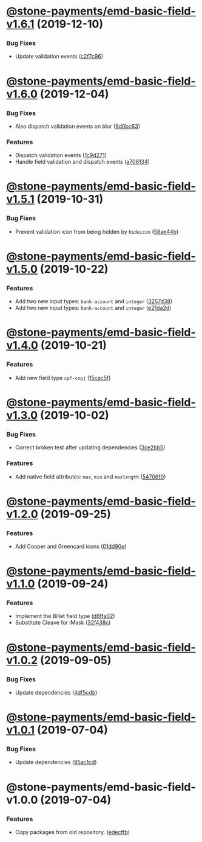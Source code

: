 # [@stone-payments/emd-basic-field-v1.6.1](https://github.com/stone-payments/emerald-web-framework/compare/@stone-payments/emd-basic-field-v1.6.0...@stone-payments/emd-basic-field-v1.6.1) (2019-12-10)


### Bug Fixes

* Update validation events ([c2f7c96](https://github.com/stone-payments/emerald-web-framework/commit/c2f7c96))

# [@stone-payments/emd-basic-field-v1.6.0](https://github.com/stone-payments/emerald-web-framework/compare/@stone-payments/emd-basic-field-v1.5.1...@stone-payments/emd-basic-field-v1.6.0) (2019-12-04)


### Bug Fixes

* Also dispatch validation events on blur ([9d0bc63](https://github.com/stone-payments/emerald-web-framework/commit/9d0bc63))


### Features

* Dispatch validation events ([1c9d271](https://github.com/stone-payments/emerald-web-framework/commit/1c9d271))
* Handle field validation and dispatch events ([a708134](https://github.com/stone-payments/emerald-web-framework/commit/a708134))

# [@stone-payments/emd-basic-field-v1.5.1](https://github.com/stone-payments/emerald-web-framework/compare/@stone-payments/emd-basic-field-v1.5.0...@stone-payments/emd-basic-field-v1.5.1) (2019-10-31)


### Bug Fixes

* Prevent validation icon from being hidden by `hideicon` ([58ae44b](https://github.com/stone-payments/emerald-web-framework/commit/58ae44b))

# [@stone-payments/emd-basic-field-v1.5.0](https://github.com/stone-payments/emerald-web-framework/compare/@stone-payments/emd-basic-field-v1.4.0...@stone-payments/emd-basic-field-v1.5.0) (2019-10-22)


### Features

* Add two new input types: `bank-account` and `integer` ([3257d38](https://github.com/stone-payments/emerald-web-framework/commit/3257d38))
* Add two new input types: `bank-account` and `integer` ([e21da2d](https://github.com/stone-payments/emerald-web-framework/commit/e21da2d))

# [@stone-payments/emd-basic-field-v1.4.0](https://github.com/stone-payments/emerald-web-framework/compare/@stone-payments/emd-basic-field-v1.3.0...@stone-payments/emd-basic-field-v1.4.0) (2019-10-21)


### Features

* Add new field type `cpf-cnpj` ([15cac5f](https://github.com/stone-payments/emerald-web-framework/commit/15cac5f))

# [@stone-payments/emd-basic-field-v1.3.0](https://github.com/stone-payments/emerald-web-framework/compare/@stone-payments/emd-basic-field-v1.2.0...@stone-payments/emd-basic-field-v1.3.0) (2019-10-02)


### Bug Fixes

* Correct broken test after updating dependencies ([3ce2bb5](https://github.com/stone-payments/emerald-web-framework/commit/3ce2bb5))


### Features

* Add native field attributes: `max`, `min` and `maxlength` ([54706f0](https://github.com/stone-payments/emerald-web-framework/commit/54706f0))

# [@stone-payments/emd-basic-field-v1.2.0](https://github.com/stone-payments/emerald-web-framework/compare/@stone-payments/emd-basic-field-v1.1.0...@stone-payments/emd-basic-field-v1.2.0) (2019-09-25)


### Features

* Add Cooper and Greencard icons ([01dd90e](https://github.com/stone-payments/emerald-web-framework/commit/01dd90e))

# [@stone-payments/emd-basic-field-v1.1.0](https://github.com/stone-payments/emerald-web-framework/compare/@stone-payments/emd-basic-field-v1.0.2...@stone-payments/emd-basic-field-v1.1.0) (2019-09-24)


### Features

* Implement the Billet field type ([d6ffa02](https://github.com/stone-payments/emerald-web-framework/commit/d6ffa02))
* Substitute Cleave for iMask ([32f438c](https://github.com/stone-payments/emerald-web-framework/commit/32f438c))

# [@stone-payments/emd-basic-field-v1.0.2](https://github.com/stone-payments/emerald-web-framework/compare/@stone-payments/emd-basic-field-v1.0.1...@stone-payments/emd-basic-field-v1.0.2) (2019-09-05)


### Bug Fixes

* Update dependencies ([4df5cdb](https://github.com/stone-payments/emerald-web-framework/commit/4df5cdb))

# [@stone-payments/emd-basic-field-v1.0.1](https://github.com/stone-payments/emerald-web-framework/compare/@stone-payments/emd-basic-field-v1.0.0...@stone-payments/emd-basic-field-v1.0.1) (2019-07-04)


### Bug Fixes

* Update dependencies ([95ac1cd](https://github.com/stone-payments/emerald-web-framework/commit/95ac1cd))

# @stone-payments/emd-basic-field-v1.0.0 (2019-07-04)


### Features

* Copy packages from old repository. ([edecffb](https://github.com/stone-payments/emerald-web-framework/commit/edecffb))
